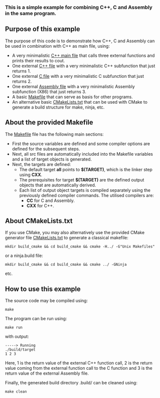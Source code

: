 ### This is a simple example for combining C++, C and Assembly in the same program.

## Purpose of this example
The purpose of this code is to demonstrate how C++, C and Assembly can be used in combination with C++ as main file, using:
* A very minimalistic [C++ main file](src/main.cpp) that calls three external functions and prints their results to cout.
* One external [C++ file](src/subfunc1.cpp) with a very minimalistic C++ subfunction that just returns 1.
* One external [C file](src/subfunc2.c) with a very minimalistic C subfunction that just returns 2.
* One external [Assembly file](src/subfunc3.S) with a very minimalistic Assembly subfunction (X86) that just returns
  3.
* A basic [Makefile](Makefile) that can serve as basis for other programs.
* An alternative basic [CMakeLists.txt](CMakeLists.txt) that can be used with CMake to generate a
  build structure for make, ninja, etc.

## About the provided Makefile
The [Makefile](Makefile) file has the following main sections:
* First the source variables are defined and some compiler options are defined for the subsequent
  steps.
* Next, all src files are automatically included into the Makefile variables and a list of target
  objects is generated.
* Next, the targets are defined:
  * The default target **all** points to **$(TARGET)**, which is the linker step using **CXX**.
  * The prerequisites for target **$(TARGET)** are the defined output objects that are automatically
    derived.
  * Each list of output object targets is compiled separately using the previously defined compiler commands. The
    utilised compilers are:
    * **CC** for C and Assembly.
    * **CXX** for C++.

## About CMakeLists.txt
If you use CMake, you may also alternatively use the provided CMake generator file [CMakeLists.txt](CMakeLists.txt) to generate a classical makefile:
```
mkdir build_cmake && cd build_cmake && cmake -H../ -G"Unix Makefiles"
```
or a ninja.build file:
```
mkdir build_cmake && cd build_cmake && cmake ../ -GNinja
```
etc.

## How to use this example
The source code may be compiled using:
```
make
```

The program can be run using:
```
make run
```
with output:
```
-----> Running
./build/target
1 2 3
```
Here, 1 is the return value of the external C++ function call, 2 is the return value coming from the external function call to the C function
and 3 is the return value of the external Assembly file.


Finally, the generated build directory .build/ can be cleaned using:
```
make clean
```

